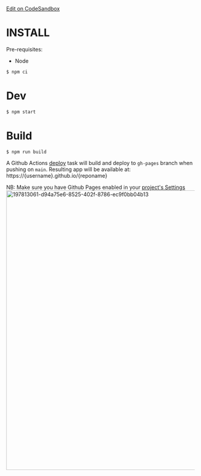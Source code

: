 [Edit on CodeSandbox](https://codesandbox.io/s/github/abernier/tpl-r3f)

# INSTALL

Pre-requisites:

- Node

```sh
$ npm ci
```

# Dev

```sh
$ npm start
```

# Build

```sh
$ npm run build
```

A Github Actions [deploy](.github/workflows/deploy.yml) task will build and deploy to `gh-pages` branch when pushing on `main`. Resulting app will be available at: https://{username}.github.io/{reponame}

NB: Make sure you have Github Pages enabled in your [project's Settings](/../../settings/pages)
<img width="748" alt="197813061-d94a75e6-8525-402f-8786-ec9f0bb04b13" src="https://user-images.githubusercontent.com/76580/197829753-9ac58012-f487-4456-b810-e8798732ec24.png">
